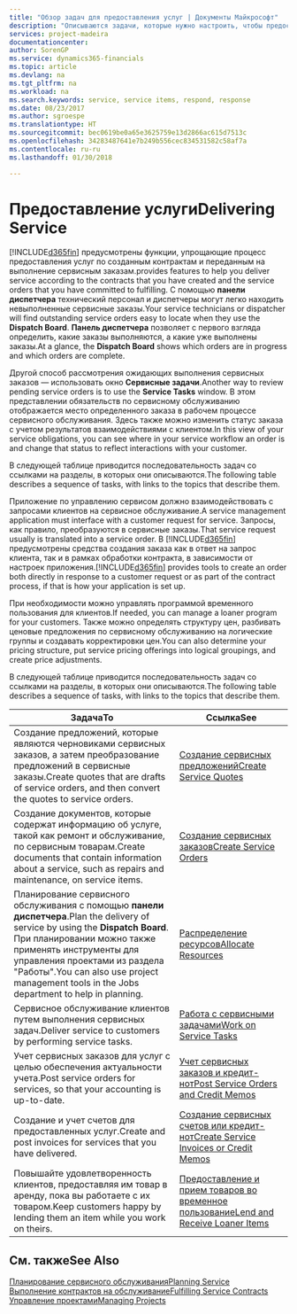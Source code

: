 ```yaml
---
title: "Обзор задач для предоставления услуг | Документы Майкрософт"
description: "Описываются задачи, которые нужно настроить, чтобы предоставлять качественное обслуживание и выполнять условия соглашений с клиентами."
services: project-madeira
documentationcenter: 
author: SorenGP
ms.service: dynamics365-financials
ms.topic: article
ms.devlang: na
ms.tgt_pltfrm: na
ms.workload: na
ms.search.keywords: service, service items, respond, response
ms.date: 08/23/2017
ms.author: sgroespe
ms.translationtype: HT
ms.sourcegitcommit: bec0619be0a65e3625759e13d2866ac615d7513c
ms.openlocfilehash: 34283487641e7b249b556cec834531582c58af7a
ms.contentlocale: ru-ru
ms.lasthandoff: 01/30/2018

---
```

# <a name="delivering-service"></a><span data-ttu-id="d1292-103">Предоставление услуги</span><span class="sxs-lookup"><span data-stu-id="d1292-103">Delivering Service</span></span>
[!INCLUDE[d365fin](includes/d365fin_md.md)] <span data-ttu-id="d1292-104">предусмотрены функции, упрощающие процесс предоставления услуг по созданным контрактам и переданным на выполнение сервисным заказам.</span><span class="sxs-lookup"><span data-stu-id="d1292-104">provides features to help you deliver service according to the contracts that you have created and the service orders that you have committed to fulfilling.</span></span> <span data-ttu-id="d1292-105">С помощью **панели диспетчера** технический персонал и диспетчеры могут легко находить невыполненные сервисные заказы.</span><span class="sxs-lookup"><span data-stu-id="d1292-105">Your service technicians or dispatcher will find outstanding service orders easy to locate when they use the **Dispatch Board**.</span></span> <span data-ttu-id="d1292-106">**Панель диспетчера** позволяет с первого взгляда определить, какие заказы выполняются, а какие уже выполнены заказы.</span><span class="sxs-lookup"><span data-stu-id="d1292-106">At a glance, the **Dispatch Board** shows which orders are in progress and which orders are complete.</span></span>  
  
<span data-ttu-id="d1292-107">Другой способ рассмотрения ожидающих выполнения сервисных заказов — использовать окно **Сервисные задачи**.</span><span class="sxs-lookup"><span data-stu-id="d1292-107">Another way to review pending service orders is to use the **Service Tasks** window.</span></span> <span data-ttu-id="d1292-108">В этом представлении обязательств по сервисному обслуживанию отображается место определенного заказа в рабочем процессе сервисного обслуживания. Здесь также можно изменить статус заказа с учетом результатов взаимодействиями с клиентом.</span><span class="sxs-lookup"><span data-stu-id="d1292-108">In this view of your service obligations, you can see where in your service workflow an order is and change that status to reflect interactions with your customer.</span></span>  
  
<span data-ttu-id="d1292-109">В следующей таблице приводится последовательность задач со ссылками на разделы, в которых они описываются.</span><span class="sxs-lookup"><span data-stu-id="d1292-109">The following table describes a sequence of tasks, with links to the topics that describe them.</span></span>   

<span data-ttu-id="d1292-110">Приложение по управлению сервисом должно взаимодействовать с запросами клиентов на сервисное обслуживание.</span><span class="sxs-lookup"><span data-stu-id="d1292-110">A service management application must interface with a customer request for service.</span></span> <span data-ttu-id="d1292-111">Запросы, как правило, преобразуются в сервисные заказы.</span><span class="sxs-lookup"><span data-stu-id="d1292-111">That service request usually is translated into a service order.</span></span> <span data-ttu-id="d1292-112">В [!INCLUDE[d365fin](includes/d365fin_md.md)] предусмотрены средства создания заказа как в ответ на запрос клиента, так и в рамках обработки контракта, в зависимости от настроек приложения.</span><span class="sxs-lookup"><span data-stu-id="d1292-112">[!INCLUDE[d365fin](includes/d365fin_md.md)] provides tools to create an order both directly in response to a customer request or as part of the contract process, if that is how your application is set up.</span></span>  
  
<span data-ttu-id="d1292-113">При необходимости можно управлять программой временного пользования для клиентов.</span><span class="sxs-lookup"><span data-stu-id="d1292-113">If needed, you can manage a loaner program for your customers.</span></span> <span data-ttu-id="d1292-114">Также можно определять структуру цен, разбивать ценовые предложения по сервисному обслуживанию на логические группы и создавать корректировки цен.</span><span class="sxs-lookup"><span data-stu-id="d1292-114">You can also determine your pricing structure, put service pricing offerings into logical groupings, and create price adjustments.</span></span>  
  
<span data-ttu-id="d1292-115">В следующей таблице приводится последовательность задач со ссылками на разделы, в которых они описываются.</span><span class="sxs-lookup"><span data-stu-id="d1292-115">The following table describes a sequence of tasks, with links to the topics that describe them.</span></span>   
  
|<span data-ttu-id="d1292-116">**Задача**</span><span class="sxs-lookup"><span data-stu-id="d1292-116">**To**</span></span>|<span data-ttu-id="d1292-117">**Ссылка**</span><span class="sxs-lookup"><span data-stu-id="d1292-117">**See**</span></span>|  
|------------|-------------|  
|<span data-ttu-id="d1292-118">Создание предложений, которые являются черновиками сервисных заказов, а затем преобразование предложений в сервисные заказы.</span><span class="sxs-lookup"><span data-stu-id="d1292-118">Create quotes that are drafts of service orders, and then convert the quotes to service orders.</span></span>|[<span data-ttu-id="d1292-119">Создание сервисных предложений</span><span class="sxs-lookup"><span data-stu-id="d1292-119">Create Service Quotes</span></span>](service-how-to-create-service-quotes.md)|
|<span data-ttu-id="d1292-120">Создание документов, которые содержат информацию об услуге, такой как ремонт и обслуживание, по сервисным товарам.</span><span class="sxs-lookup"><span data-stu-id="d1292-120">Create documents that contain information about a service, such as repairs and maintenance, on service items.</span></span>|[<span data-ttu-id="d1292-121">Создание сервисных заказов</span><span class="sxs-lookup"><span data-stu-id="d1292-121">Create Service Orders</span></span>](service-how-to-create-service-orders.md)|
|<span data-ttu-id="d1292-122">Планирование сервисного обслуживания с помощью **панели диспетчера**.</span><span class="sxs-lookup"><span data-stu-id="d1292-122">Plan the delivery of service by using the **Dispatch Board**.</span></span> <span data-ttu-id="d1292-123">При планировании можно также применять инструменты для управления проектами из раздела "Работы".</span><span class="sxs-lookup"><span data-stu-id="d1292-123">You can also use project management tools in the Jobs department to help in planning.</span></span>|[<span data-ttu-id="d1292-124">Распределение ресурсов</span><span class="sxs-lookup"><span data-stu-id="d1292-124">Allocate Resources</span></span>](service-how-to-allocate-resources.md)|  
|<span data-ttu-id="d1292-125">Сервисное обслуживание клиентов путем выполнения сервисных задач.</span><span class="sxs-lookup"><span data-stu-id="d1292-125">Deliver service to customers by performing service tasks.</span></span>|[<span data-ttu-id="d1292-126">Работа с сервисными задачами</span><span class="sxs-lookup"><span data-stu-id="d1292-126">Work on Service Tasks</span></span>](service-how-to-work-on-service-tasks.md)|  
|<span data-ttu-id="d1292-127">Учет сервисных заказов для услуг с целью обеспечения актуальности учета.</span><span class="sxs-lookup"><span data-stu-id="d1292-127">Post service orders for services, so that your accounting is up-to-date.</span></span>|[<span data-ttu-id="d1292-128">Учет сервисных заказов и кредит-нот</span><span class="sxs-lookup"><span data-stu-id="d1292-128">Post Service Orders and Credit Memos</span></span>](service-how-to-post-service-orders.md)|  
|<span data-ttu-id="d1292-129">Создание и учет счетов для предоставленных услуг.</span><span class="sxs-lookup"><span data-stu-id="d1292-129">Create and post invoices for services that you have delivered.</span></span>|[<span data-ttu-id="d1292-130">Создание сервисных счетов или кредит-нот</span><span class="sxs-lookup"><span data-stu-id="d1292-130">Create Service Invoices or Credit Memos</span></span>](service-how-create-invoices.md)|  
|<span data-ttu-id="d1292-131">Повышайте удовлетворенность клиентов, предоставляя им товар в аренду, пока вы работаете с их товаром.</span><span class="sxs-lookup"><span data-stu-id="d1292-131">Keep customers happy by lending them an item while you work on theirs.</span></span>| [<span data-ttu-id="d1292-132">Предоставление и прием товаров во временное пользование</span><span class="sxs-lookup"><span data-stu-id="d1292-132">Lend and Receive Loaner Items</span></span>](service-how-to-lend-receive-loaners.md)|
  
## <a name="see-also"></a><span data-ttu-id="d1292-133">См. также</span><span class="sxs-lookup"><span data-stu-id="d1292-133">See Also</span></span>  
[<span data-ttu-id="d1292-134">Планирование сервисного обслуживания</span><span class="sxs-lookup"><span data-stu-id="d1292-134">Planning Service</span></span>](service-plan-service.md)  
[<span data-ttu-id="d1292-135">Выполнение контрактов на обслуживание</span><span class="sxs-lookup"><span data-stu-id="d1292-135">Fulfilling Service Contracts</span></span>](service-fulfill-service-contracts.md)  
[<span data-ttu-id="d1292-136">Управление проектами</span><span class="sxs-lookup"><span data-stu-id="d1292-136">Managing Projects</span></span>](projects-manage-projects.md)  

